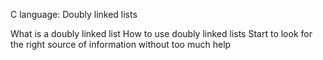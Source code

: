 C language:  Doubly linked lists


What is a doubly linked list
How to use doubly linked lists
Start to look for the right source of information without too much help




